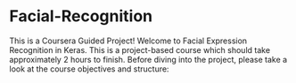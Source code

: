 # Facial-Recognition
This is a Coursera Guided Project! Welcome to Facial Expression Recognition in Keras. This is a project-based course which should take approximately 2 hours to finish. Before diving into the project, please take a look at the course objectives and structure: 
